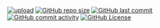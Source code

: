 [![upload](https://github.com/winsphinx/wallpapers/actions/workflows/upload.yml/badge.svg)](https://github.com/winsphinx/wallpapers/actions/workflows/upload.yml)
[![GitHub repo size](https://img.shields.io/github/repo-size/winsphinx/wallpapers?style=plastic)](https://github.com/winsphinx/wallpapers)
[![GitHub last commit](https://img.shields.io/github/last-commit/winsphinx/wallpapers?style=plastic)](https://github.com/winsphinx/wallpapers/commits/master)
[![GitHub commit activity](https://img.shields.io/github/commit-activity/w/winsphinx/wallpapers?style=plastic)](https://github.com/winsphinx/wallpapers/graphs/commit-activity)
[![GitHub License](https://img.shields.io/github/license/winsphinx/wallpapers?style=plastic)](https://github.com/winsphinx/wallpapers/blob/master/LICENSE.md)
